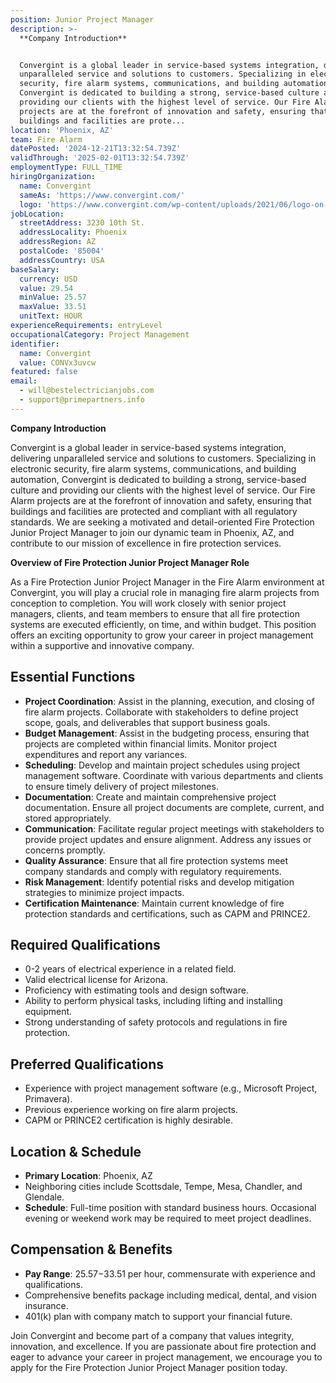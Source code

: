 ```yaml
---
position: Junior Project Manager
description: >-
  **Company Introduction**


  Convergint is a global leader in service-based systems integration, delivering
  unparalleled service and solutions to customers. Specializing in electronic
  security, fire alarm systems, communications, and building automation,
  Convergint is dedicated to building a strong, service-based culture and
  providing our clients with the highest level of service. Our Fire Alarm
  projects are at the forefront of innovation and safety, ensuring that
  buildings and facilities are prote...
location: 'Phoenix, AZ'
team: Fire Alarm
datePosted: '2024-12-21T13:32:54.739Z'
validThrough: '2025-02-01T13:32:54.739Z'
employmentType: FULL_TIME
hiringOrganization:
  name: Convergint
  sameAs: 'https://www.convergint.com/'
  logo: 'https://www.convergint.com/wp-content/uploads/2021/06/logo-on-dark-blue.png'
jobLocation:
  streetAddress: 3230 10th St.
  addressLocality: Phoenix
  addressRegion: AZ
  postalCode: '85004'
  addressCountry: USA
baseSalary:
  currency: USD
  value: 29.54
  minValue: 25.57
  maxValue: 33.51
  unitText: HOUR
experienceRequirements: entryLevel
occupationalCategory: Project Management
identifier:
  name: Convergint
  value: CONVx3uvcw
featured: false
email:
  - will@bestelectricianjobs.com
  - support@primepartners.info
---
```




**Company Introduction**

Convergint is a global leader in service-based systems integration, delivering unparalleled service and solutions to customers. Specializing in electronic security, fire alarm systems, communications, and building automation, Convergint is dedicated to building a strong, service-based culture and providing our clients with the highest level of service. Our Fire Alarm projects are at the forefront of innovation and safety, ensuring that buildings and facilities are protected and compliant with all regulatory standards. We are seeking a motivated and detail-oriented Fire Protection Junior Project Manager to join our dynamic team in Phoenix, AZ, and contribute to our mission of excellence in fire protection services.

**Overview of Fire Protection Junior Project Manager Role**

As a Fire Protection Junior Project Manager in the Fire Alarm environment at Convergint, you will play a crucial role in managing fire alarm projects from conception to completion. You will work closely with senior project managers, clients, and team members to ensure that all fire protection systems are executed efficiently, on time, and within budget. This position offers an exciting opportunity to grow your career in project management within a supportive and innovative company.

## Essential Functions

- **Project Coordination**: Assist in the planning, execution, and closing of fire alarm projects. Collaborate with stakeholders to define project scope, goals, and deliverables that support business goals.
- **Budget Management**: Assist in the budgeting process, ensuring that projects are completed within financial limits. Monitor project expenditures and report any variances.
- **Scheduling**: Develop and maintain project schedules using project management software. Coordinate with various departments and clients to ensure timely delivery of project milestones.
- **Documentation**: Create and maintain comprehensive project documentation. Ensure all project documents are complete, current, and stored appropriately.
- **Communication**: Facilitate regular project meetings with stakeholders to provide project updates and ensure alignment. Address any issues or concerns promptly.
- **Quality Assurance**: Ensure that all fire protection systems meet company standards and comply with regulatory requirements.
- **Risk Management**: Identify potential risks and develop mitigation strategies to minimize project impacts.
- **Certification Maintenance**: Maintain current knowledge of fire protection standards and certifications, such as CAPM and PRINCE2.

## Required Qualifications

- 0-2 years of electrical experience in a related field.
- Valid electrical license for Arizona.
- Proficiency with estimating tools and design software.
- Ability to perform physical tasks, including lifting and installing equipment.
- Strong understanding of safety protocols and regulations in fire protection.

## Preferred Qualifications

- Experience with project management software (e.g., Microsoft Project, Primavera).
- Previous experience working on fire alarm projects.
- CAPM or PRINCE2 certification is highly desirable.

## Location & Schedule

- **Primary Location**: Phoenix, AZ
- Neighboring cities include Scottsdale, Tempe, Mesa, Chandler, and Glendale.
- **Schedule**: Full-time position with standard business hours. Occasional evening or weekend work may be required to meet project deadlines.

## Compensation & Benefits

- **Pay Range**: $25.57-$33.51 per hour, commensurate with experience and qualifications.
- Comprehensive benefits package including medical, dental, and vision insurance.
- 401(k) plan with company match to support your financial future.

Join Convergint and become part of a company that values integrity, innovation, and excellence. If you are passionate about fire protection and eager to advance your career in project management, we encourage you to apply for the Fire Protection Junior Project Manager position today.